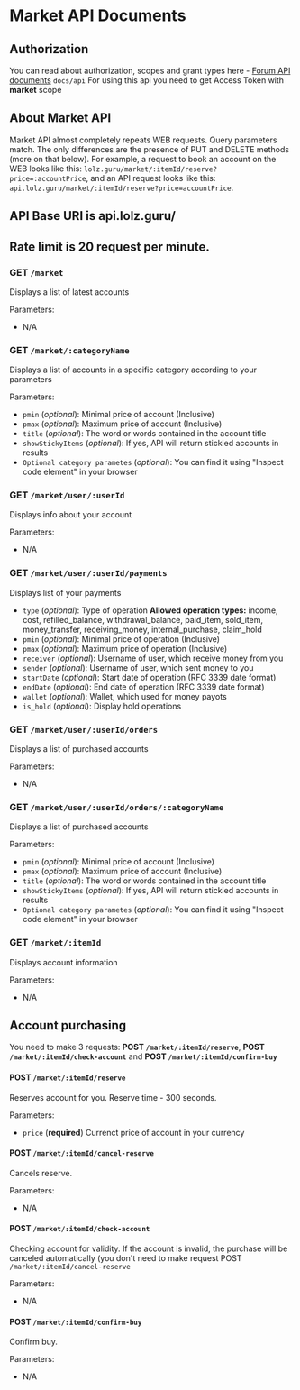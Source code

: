 # Market API Documents

## Authorization
You can read about authorization, scopes and grant types here - [Forum API documents](https://github.com/grisha2217/Lolzteam-Public-API/blob/master/docs/api.markdown) `docs/api`
For using this api you need to get Access Token with **market** scope

## About Market API
Market API almost completely repeats WEB requests. Query parameters match. The only differences are the presence of PUT and DELETE methods (more on that below).
For example, a request to book an account on the WEB looks like this: `lolz.guru/market/:itemId/reserve?price=:accountPrice`, and an API request looks like this: `api.lolz.guru/market/:itemId/reserve?price=accountPrice`.

## API Base URI is **api.lolz.guru/**

## Rate limit is 20 request per minute.


### GET `/market`
Displays a list of latest accounts

Parameters:

 * N/A

### GET `/market/:categoryName`
Displays a list of accounts in a specific category according to your parameters

Parameters:

 * `pmin` (_optional_): Minimal price of account (Inclusive)
 * `pmax` (_optional_): Maximum price of account (Inclusive)
 * `title` (_optional_): The word or words contained in the account title
 * `showStickyItems` (_optional_): If yes, API will return stickied accounts in results
 * `Optional category parametes` (_optional_): You can find it using "Inspect code element" in your browser


### GET `/market/user/:userId`
Displays info about your account

Parameters:

 * N/A

### GET `/market/user/:userId/payments`
Displays list of your payments
 * `type` (_optional_): Type of operation
 **Allowed operation types:**
    income, 
    cost,
    refilled_balance,
		withdrawal_balance,
		paid_item,
		sold_item,
		money_transfer,
		receiving_money,
		internal_purchase,
		claim_hold
 * `pmin` (_optional_): Minimal price of operation (Inclusive)
 * `pmax` (_optional_): Maximum price of operation (Inclusive)
 * `receiver` (_optional_): Username of user, which receive money from you
 * `sender` (_optional_): Username of user, which sent money to you
 * `startDate` (_optional_): Start date of operation (RFC 3339 date format)
 * `endDate` (_optional_): End date of operation (RFC 3339 date format)
 * `wallet` (_optional_): Wallet, which used for money payots
 * `is_hold` (_optional_): Display hold operations

### GET `/market/user/:userId/orders`
Displays a list of purchased accounts

Parameters:

 * N/A

### GET `/market/user/:userId/orders/:categoryName`
Displays a list of purchased accounts

Parameters:
 * `pmin` (_optional_): Minimal price of account (Inclusive)
 * `pmax` (_optional_): Maximum price of account (Inclusive)
 * `title` (_optional_): The word or words contained in the account title
 * `showStickyItems` (_optional_): If yes, API will return stickied accounts in results
 * `Optional category parametes` (_optional_): You can find it using "Inspect code element" in your browser

### GET `/market/:itemId`
Displays account information

Parameters:

 * N/A

## Account purchasing
You need to make 3 requests:
**POST `/market/:itemId/reserve`**, **POST `/market/:itemId/check-account`** and **POST `/market/:itemId/confirm-buy`**

#### POST `/market/:itemId/reserve`
Reserves account for you. Reserve time - 300 seconds.

Parameters:

 * `price` (__required__) Currenct price of account in your currency


#### POST `/market/:itemId/cancel-reserve`
Cancels reserve.

Parameters:

 * N/A

#### POST `/market/:itemId/check-account`
Checking account for validity. If the account is invalid, the purchase will be canceled automatically (you don't need to make request POST `/market/:itemId/cancel-reserve`

Parameters:

 * N/A

#### POST `/market/:itemId/confirm-buy`
Confirm buy.

Parameters:

 * N/A
